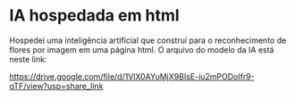 # IA hospedada em html
Hospedei uma inteligência artificial que construí para o reconhecimento de flores por imagem em uma página html.
O arquivo do modelo da IA está neste link:

https://drive.google.com/file/d/1VlX0AYuMjX9BIsE-iu2mPODoIfr9-qTF/view?usp=share_link
